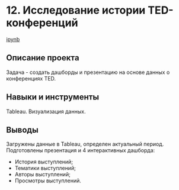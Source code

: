 # 12. Исследование истории TED-конференций

[ipynb](https://github.com/Natalyas23/Portfolio/blob/main/12.%20Исследование%20истории%20TED-конференций/12.%20Исследование%20истории%20TED-конференций.ipynb)

## Описание проекта

Задача - создать дашборды и презентацию на основе данных о конференциях TED.  

## Навыки и инструменты

Tableau. Визуализация данных.

## Выводы

Загружены данные в Tableau, определен актуальный период.  Подготовлены презентация и 4 интерактивных дашборда: 
- История выступлений;
- Тематики выступлений;
- Авторы выступлений;
- Просмотры выступлений. 
